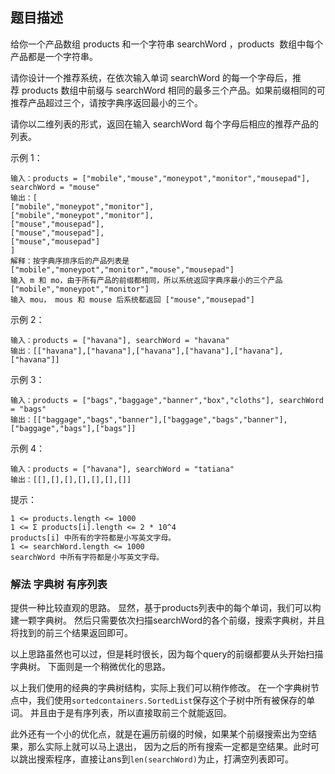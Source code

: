 ## 题目描述
给你一个产品数组 products 和一个字符串 searchWord ，products  数组中每个产品都是一个字符串。

请你设计一个推荐系统，在依次输入单词 searchWord 的每一个字母后，推荐 products 数组中前缀与 searchWord 相同的最多三个产品。如果前缀相同的可推荐产品超过三个，请按字典序返回最小的三个。

请你以二维列表的形式，返回在输入 searchWord 每个字母后相应的推荐产品的列表。

示例 1：
```
输入：products = ["mobile","mouse","moneypot","monitor","mousepad"], searchWord = "mouse"
输出：[
["mobile","moneypot","monitor"],
["mobile","moneypot","monitor"],
["mouse","mousepad"],
["mouse","mousepad"],
["mouse","mousepad"]
]
解释：按字典序排序后的产品列表是 ["mobile","moneypot","monitor","mouse","mousepad"]
输入 m 和 mo，由于所有产品的前缀都相同，所以系统返回字典序最小的三个产品 ["mobile","moneypot","monitor"]
输入 mou， mous 和 mouse 后系统都返回 ["mouse","mousepad"]
```
示例 2：
```
输入：products = ["havana"], searchWord = "havana"
输出：[["havana"],["havana"],["havana"],["havana"],["havana"],["havana"]]
```
示例 3：
```
输入：products = ["bags","baggage","banner","box","cloths"], searchWord = "bags"
输出：[["baggage","bags","banner"],["baggage","bags","banner"],["baggage","bags"],["bags"]]
```
示例 4：
```
输入：products = ["havana"], searchWord = "tatiana"
输出：[[],[],[],[],[],[],[]]
```

提示：
```
1 <= products.length <= 1000
1 <= Σ products[i].length <= 2 * 10^4
products[i] 中所有的字符都是小写英文字母。
1 <= searchWord.length <= 1000
searchWord 中所有字符都是小写英文字母。
```

### 解法 字典树 有序列表
提供一种比较直观的思路。
显然，基于products列表中的每个单词，我们可以构建一颗字典树。
然后只需要依次扫描searchWord的各个前缀，搜索字典树，并且将找到的前三个结果返回即可。

以上思路虽然也可以过，但是耗时很长，因为每个query的前缀都要从头开始扫描字典树。
下面则是一个稍微优化的思路。

以上我们使用的经典的字典树结构，实际上我们可以稍作修改。
在一个字典树节点中，我们使用`sortedcontainers.SortedList`保存这个子树中所有被保存的单词。
并且由于是有序列表，所以直接取前三个就能返回。

此外还有一个小的优化点，就是在遍历前缀的时候，如果某个前缀搜索出为空结果，那么实际上就可以马上退出，
因为之后的所有搜索一定都是空结果。此时可以跳出搜索程序，直接让ans到`len(searchWord)`为止，打满空列表即可。